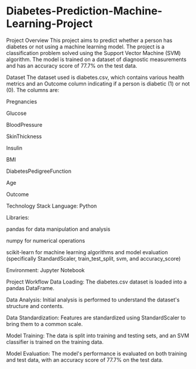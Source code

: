 # Diabetes-Prediction-Machine-Learning-Project

Project Overview
This project aims to predict whether a person has diabetes or not using a machine learning model. The project is a classification problem solved using the Support Vector Machine (SVM) algorithm. The model is trained on a dataset of diagnostic measurements and has an accuracy score of 77.7% on the test data.

Dataset
The dataset used is diabetes.csv, which contains various health metrics and an Outcome column indicating if a person is diabetic (1) or not (0). The columns are:

Pregnancies

Glucose

BloodPressure

SkinThickness

Insulin

BMI

DiabetesPedigreeFunction

Age

Outcome

Technology Stack
Language: Python

Libraries:

pandas for data manipulation and analysis

numpy for numerical operations

scikit-learn for machine learning algorithms and model evaluation (specifically StandardScaler, train_test_split, svm, and accuracy_score)

Environment: Jupyter Notebook

Project Workflow
Data Loading: The diabetes.csv dataset is loaded into a pandas DataFrame.

Data Analysis: Initial analysis is performed to understand the dataset's structure and contents.

Data Standardization: Features are standardized using StandardScaler to bring them to a common scale.

Model Training: The data is split into training and testing sets, and an SVM classifier is trained on the training data.

Model Evaluation: The model's performance is evaluated on both training and test data, with an accuracy score of 77.7% on the test data.
